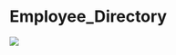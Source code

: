# Employee_Directory

<a href="https://codeclimate.com/github/journeycruz/React_Employee_Directory/maintainability"><img src="https://api.codeclimate.com/v1/badges/4810c573b53152d43c0a/maintainability" /></a>
